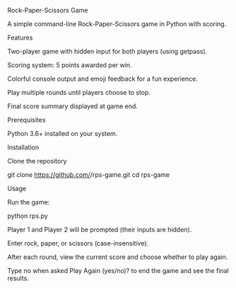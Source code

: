 Rock-Paper-Scissors Game

A simple command-line Rock-Paper-Scissors game in Python with scoring.


Features

Two-player game with hidden input for both players (using getpass).

Scoring system: 5 points awarded per win.

Colorful console output and emoji feedback for a fun experience.

Play multiple rounds until players choose to stop.

Final score summary displayed at game end.


Prerequisites

Python 3.6+ installed on your system.


Installation

Clone the repository

git clone https://github.com/<YourGitHubUsername>/rps-game.git
cd rps-game


Usage

Run the game:

python rps.py

Player 1 and Player 2 will be prompted (their inputs are hidden).

Enter rock, paper, or scissors (case-insensitive).

After each round, view the current score and choose whether to play again.

Type no when asked Play Again (yes/no)? to end the game and see the final results.

